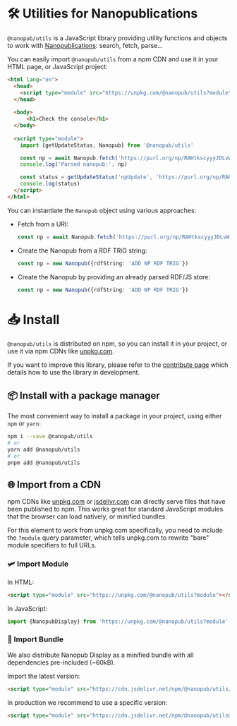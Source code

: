# 🛠️ Utilities for Nanopublications

`@nanopub/utils` is a JavaScript library providing utility functions and objects to work with [Nanopublications](https://nanopub.net): search, fetch, parse...

You can easily import `@nanopub/utils` from a npm CDN and use it in your HTML page, or JavaScript project:

```html
<html lang="en">
  <head>
    <script type="module" src="https://unpkg.com/@nanopub/utils?module"></script>
  </head>
    
  <body>
      <h1>Check the console</h1>
  </body>
  
  <script type="module">
    import {getUpdateStatus, Nanopub} from '@nanopub/utils'

    const np = await Nanopub.fetch('https://purl.org/np/RAHtkscyyyJDLvWRuINckQrn5rbHzQKvwakNVC3fmRzGU')
    console.log('Parsed nanopub:', np)

    const status = getUpdateStatus('npUpdate', 'https://purl.org/np/RAHtkscyyyJDLvWRuINckQrn5rbHzQKvwakNVC3fmRzGU')
    console.log(status)
  </script>
</html>
```

You can instantiate the `Nanopub` object using various approaches:

* Fetch from a URI:

  ```typescript
  const np = await Nanopub.fetch('https://purl.org/np/RAHtkscyyyJDLvWRuINckQrn5rbHzQKvwakNVC3fmRzGU')

* Create the Nanopub from a RDF TRiG string:

  ```typescript
  const np = new Nanopub({rdfString: 'ADD NP RDF TRIG'})
  ```

* Create the Nanopub by providing an already parsed RDF/JS store:

  ```typescript
  const np = new Nanopub({rdfString: 'ADD NP RDF TRIG'})
  ```

# 📥️ Install

`@nanopub/utils` is distributed on npm, so you can install it in your project, or use it via npm CDNs like [unpkg.com](https://unpkg.com).

If you want to improve this library, please refer to the [contribute page](/pages/CONTRIBUTING.html) which details how to use the library in development.

## 📦️ Install with a package manager

The most convenient way to install a package in your project, using either `npm` or `yarn`:

```bash
npm i --save @nanopub/utils
# or
yarn add @nanopub/utils
# or
pnpm add @nanopub/utils
```

## 🌐 Import from a CDN

npm CDNs like [unpkg.com](https://unpkg.com) or [jsdelivr.com](https://www.jsdelivr.com) can directly serve files that have been published to npm. This works great for standard JavaScript modules that the browser can load natively, or minified bundles.

For this element to work from unpkg.com specifically, you need to include the `?module` query parameter, which tells unpkg.com to rewrite "bare" module specifiers to full URLs.

### 🛩️ Import Module

In HTML:

```html
<script type="module" src="https://unpkg.com/@nanopub/utils?module"></script>
```

In JavaScript:

```js
import {NanopubDisplay} from 'https://unpkg.com/@nanopub/utils?module'
```

### 🚛 Import Bundle

We also distribute Nanopub Display as a minified bundle with all dependencies pre-included (~60kB).

Import the latest version:

```html
<script type="module" src="https://cdn.jsdelivr.net/npm/@nanopub/utils/dist/index.min.js"></script>
```

In production we recommend to use a specific version:

```html
<script type="module" src="https://cdn.jsdelivr.net/npm/@nanopub/utils@0.0.1/dist/index.min.js"></script>
```
